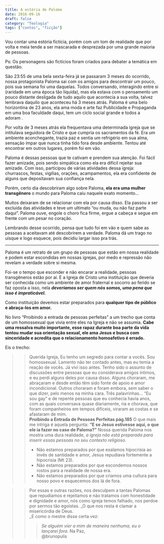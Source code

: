 ```yaml
---
title: A estória de Paloma
date: 2016-09-16
draft: false
category: "Teologia"
tags: ["contos", "ficção"]
---
```

Vou contar uma estória fictícia, porém com um tom de realidade que por volta e meia tende a ser mascarada e desprezada por uma grande maioria de pessoas.

Ps: Os personagens são fictícios foram criados para debater a temática em questão.

São 23:55 de uma bela sexta-feira já se passaram 3 meses do ocorrido, nossa protagonista Paloma sai com os amigos para descontrair um pouco, pois sua semana foi uma daquelas. Todos conversando, interagindo entre si (raridade em uma época tão líquida), mas ela estava com o pensamento um pouco distante desligada de tudo aquilo que acontecia a sua volta, talvez lembrava daquilo que aconteceu há 3 meses atrás. Paloma é uma belo horizontina de 23 anos, ela ama moda e arte faz Publicidade e Propaganda em uma boa faculdade daqui, tem um ciclo social grande e todos a adoram .

Por volta de 3 meses atrás ela frequentava uma determinada igreja que se intitulava seguidora de Cristo e que cumpria os sacramentos da fé. Era um ambiente aconchegante, trazia paz e sentia um refrigério em sua alma, sensação ímpar que nunca tinha tido fora desde ambiente. Tentou até encontrar em outros lugares, porém foi em vão.

Paloma é dessas pessoas que te cativam e prendem sua atenção. Foi fácil fazer amizade, pois sendo simpática como ela era difícil rejeitar sua amizade. Com isso, participou de várias atividades dessa igreja: churrascos, festas, vigílias, orações, acampamentos, ela era confidente de alguns que depositavam sua confiança nela.

Porém, certo dia descobriram algo sobre Paloma, **ela era uma mulher transgênero** o mundo para Paloma caiu naquele exato momento…

Muitos deixaram de se relacionar com ela por causa disso. Ela passou a ser excluída das atividades e teve um ultimato “ou muda, ou não faz parte daqui”. Paloma ouve, engole o choro fica firme, ergue a cabeça e segue em frente com um pesar no coração.

Lembrando desse ocorrido, pensa que tudo foi em vão e quem sabe as pessoas a aceitavam até descobrirem a verdade. Paloma dá um trago no uísque e logo esquece, pois decidiu largar isso pra trás.

* * *

Paloma é um retrato de um grupo de pessoas que estão em nossa realidade e podem estar escondidas em nossas igrejas, por medo e repressão não revelam a verdade sobre si mesma.

Foi-se o tempo que esconder e não encarar a realidade, pessoas transgêneros estão por aí. E a Igreja de Cristo uma instituição que deveria ser conhecida como um ambiente de amor fraternal e socorro ao ferido se faz oposta a isso, nela **_deveríamos ser quem nós somos, uma pena que isso é impraticável._**

Como instituição devemos estar preparados para **qualquer tipo de público e abraça-los em amor.**

No livro “Proibindo a entrada de pessoas perfeitas” a um trecho que conta de um homossexual que vivia entre eles na Igreja e não se assumia. **Cabe uma ressalva muito importante, esse rapaz durante boa parte da vida tentou mudar sua orientação sexual, ele ama Jesus e busca com sinceridade e acredita que o relacionamento homoafetivo é errado.**

Eis o trecho:

> > Querida Igreja,
> > Eu tenho um segredo para contar a vocês. Sou homossexual. Lamento não ter contado antes, mas eu temia a reação de vocês. Já vivi isso antes. Tenho sido o assunto de discussões entre pessoas que eu considerava amigos íntimos, e eu perdi alguns deles por causa disso. Alguns choraram, me abraçaram e desde então têm sido fonte de apoio e amor incondicional. Outros choraram e foram embora, sem saber o que dizer, pelo menos na minha cara. Três palavrinhas… “Eu sou gay” e de repente pessoas que eu conhecia havia anos, com as quais conversava quase diariamente, ria e chorava, que foram companheiros em tempos difíceis, viraram as costas e se afastaram de mim.   
> > **Proibindo a Entrada de Pessoas Perfeitas pág.185**
> > O que mais me intriga é aquela pergunta:
> > **“E se Jesus estivesse aqui, o que ele ia fazer no caso de Paloma?”**
> > Nossa querida Paloma nos mostra uma dura realidade, _a igreja não está preparada para inserir essas pessoas no seu contexto religioso._
> > - Não estamos preparados por que exalamos hipocrisia ao invés de santidade e amor, Jesus repudiava fortemente a hipocrisia (Mt 23).
> > - Não estamos preparados por que escondemos nossos rostos para a realidade de nossa era.
> > - Não estamos preparados por que criamos uma cultura para nosso povo e esquecemos dos lá de fora.

> > Por essas e outras razões, nos desculpem a tantas Palomas que repudiamos e rejeitamos e não tratamos com honestidade e dignidade e amor, nós como igreja temos falhado, nos perdoe por sermos tão egoístas.
> > _O que nos resta é clamar a misericórdia de Deus.  
> > _E como o mestre disse certa vez:
> > > _Se alguém vier a mim de maneira nenhuma, eu o lançarei fora._
> > Na Paz,  
> > @brunopulis
